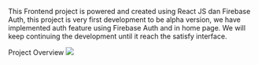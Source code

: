 This Frontend project is powered and created using React JS dan Firebase Auth, this project is very first development to be alpha version, we have implemented auth feature using Firebase Auth and in home page. We will keep continuing the development until it reach the satisfy interface.

Project Overview
![](https://github.com/jnyVerdi/DTS4A-16-final/blob/main/overview.gif)
